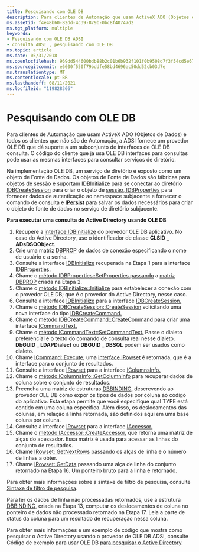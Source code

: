 ```yaml
---
title: Pesquisando com OLE DB
description: Para clientes de Automação que usam ActiveX ADO (Objetos de Dados) e todos os clientes que não são de Automação, a ADSI fornece um provedor OLE DB que dá suporte a um subconjunto de interfaces de OLE DB consulta.
ms.assetid: f4e48b60-82dd-4c39-879b-0bc8f40747d2
ms.tgt_platform: multiple
keywords:
- Pesquisando com OLE DB ADSI
- consulta ADSI , pesquisando com OLE DB
ms.topic: article
ms.date: 05/31/2018
ms.openlocfilehash: 969dd544600bdb88b2c01b6b932f101f0b9508d7f3f54cd5e6728fd3e4dd5f6b
ms.sourcegitcommit: e6600f550f79bddfe58bd4696ac50dd52cb03d7e
ms.translationtype: MT
ms.contentlocale: pt-BR
ms.lasthandoff: 08/11/2021
ms.locfileid: "119828366"
---
```

# <a name="searching-with-ole-db"></a>Pesquisando com OLE DB

Para clientes de Automação que usam ActiveX ADO (Objetos de Dados) e todos os clientes que não são de Automação, a ADSI fornece um provedor OLE DB que dá suporte a um subconjunto de interfaces de OLE DB consulta. O código do cliente que já usa OLE DB interfaces para consultas pode usar as mesmas interfaces para consultar serviços de diretório.

Na implementação OLE DB, um serviço de diretório é exposto como um objeto de Fonte de Dados. Os objetos de Fonte de Dados são fábricas para objetos de sessão e suportam [IDBInitialize](/previous-versions/windows/desktop/ms713706(v=vs.85)) para se conectar ao diretório [IDBCreateSession](/previous-versions/windows/desktop/ms724076(v=vs.85)) para criar o objeto de [sessão, IDBProperties](/previous-versions/windows/desktop/ms719607(v=vs.85)) para fornecer dados de autenticação ao namespace subjacente e fornecer o comando de consulta e [**IPersist**](/windows/win32/api/objidl/nn-objidl-ipersist) para salvar os dados necessários para criar o objeto de fonte de dados no serviço de diretório subjacente.

**Para executar uma consulta do Active Directory usando OLE DB**

1.  Recupere a [interface IDBInitialize](/previous-versions/windows/desktop/ms713706(v=vs.85)) do provedor OLE DB aplicativo. No caso do Active Directory, use o identificador de classe **CLSID \_ ADsDSOObject**.
2.  Crie uma matriz [DBPROP](/previous-versions/windows/desktop/ms717970(v=vs.85)) de dados de conexão especificando o nome de usuário e a senha.
3.  Consulte a interface [IDBInitialize](/previous-versions/windows/desktop/ms713706(v=vs.85)) recuperada na Etapa 1 para a interface [IDBProperties.](/previous-versions/windows/desktop/ms719607(v=vs.85))
4.  Chame o [método IDBProperties::SetProperties passando](/previous-versions/windows/desktop/ms723049(v=vs.85)) a [matriz DBPROP](/previous-versions/windows/desktop/ms717970(v=vs.85)) criada na Etapa 2.
5.  Chame o [método IDBInitialize::Initialize](/previous-versions/windows/desktop/ms718026(v=vs.85)) para estabelecer a conexão com o provedor OLE DB; que é o provedor do Active Directory, nesse caso.
6.  Consulte a interface [IDBInitialize](/previous-versions/windows/desktop/ms713706(v=vs.85)) para a interface [IDBCreateSession.](/previous-versions/windows/desktop/ms724076(v=vs.85))
7.  Chame o [método IDBCreateSession::CreateSession](/previous-versions/windows/desktop/ms714942(v=vs.85)) solicitando uma nova interface do tipo [IDBCreateCommand.](/previous-versions/windows/desktop/ms711625(v=vs.85))
8.  Chame o [método IDBCreateCommand::CreateCommand](/previous-versions/windows/desktop/ms709772(v=vs.85)) para criar uma interface [ICommandText.](/previous-versions/windows/desktop/ms714914(v=vs.85))
9.  Chame o [método ICommandText::SetCommandText.](/previous-versions/windows/desktop/ms709757(v=vs.85)) Passe o dialeto preferencial e o texto do comando de consulta real nesse dialeto. **DbGUID \_ LDAPDialect** ou **DBGUID \_ DBSQL** podem ser usados como dialeto.
10. Chame [ICommand::Execute](/previous-versions/windows/desktop/ms718095(v=vs.85)); uma [interface IRowset](/previous-versions/windows/desktop/ms720986(v=vs.85)) é retornada, que é a interface para o conjunto de resultados.
11. Consulte a interface [IRowset](/previous-versions/windows/desktop/ms720986(v=vs.85)) para a interface [IColumnsInfo.](/previous-versions/windows/desktop/ms725401(v=vs.85))
12. Chame o [método IColumnsInfo::GetColumnInfo](/previous-versions/windows/desktop/ms722704(v=vs.85)) para recuperar dados de coluna sobre o conjunto de resultados.
13. Preencha uma matriz de estruturas [DBBINDING,](/previous-versions/windows/desktop/ms716845(v=vs.85)) descrevendo ao provedor OLE DB como expor os tipos de dados por coluna ao código do aplicativo. Esta etapa permite que você especifique qual TYPE está contido em uma coluna específica. Além disso, os deslocamentos das colunas, em relação à linha retornada, são definidos aqui em uma base coluna por coluna.
14. Consulte a interface [IRowset](/previous-versions/windows/desktop/ms720986(v=vs.85)) para a interface [IAccessor.](/previous-versions/windows/desktop/ms719672(v=vs.85))
15. Chame o [método IAccessor::CreateAccessor,](/previous-versions/windows/desktop/ms720969(v=vs.85)) que retorna uma matriz de alças do acessador. Essa matriz é usada para acessar as linhas do conjunto de resultados.
16. Chame [IRowset::GetNextRows](/previous-versions/windows/desktop/ms709827(v=vs.85)) passando os alças de linha e o número de linhas a obter.
17. Chame [IRowset::GetData](/previous-versions/windows/desktop/ms716988(v=vs.85)) passando uma alça de linha do conjunto retornado na Etapa 16. Um ponteiro bruto para a linha é retornado.

Para obter mais informações sobre a sintaxe de filtro de pesquisa, consulte [Sintaxe de filtro de pesquisa](search-filter-syntax.md).

Para ler os dados de linha não processadas retornados, use a estrutura [DBBINDING,](/previous-versions/windows/desktop/ms716845(v=vs.85)) criada na Etapa 13, computar os deslocamentos de coluna no ponteiro de dados não processado retornado na Etapa 17. Leia a parte de status da coluna para um resultado de recuperação nessa coluna.

Para obter mais informações e um exemplo de código que mostra como pesquisar o Active Directory usando o provedor de OLE DB ADSI, consulte Código de exemplo para usar OLE DB [para pesquisar o Active Directory](example-code-for-using-ole-db-to-search-active-directory.md).

 

 